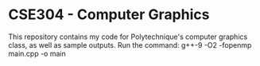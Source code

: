 # CSE304 - Computer Graphics
This repository contains my code for Polytechnique's computer graphics class, as well as sample outputs. 
Run the command: g++-9 -O2 -fopenmp main.cpp -o main
